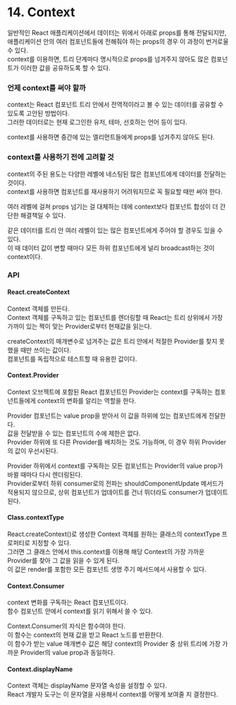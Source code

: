 # 14. Context

일반적인 React 애플리케이션에서 데이터는 위에서 아래로 props를 통해 전달되지만, 애플리케이션 안의 여러 컴포넌트들에 전해줘야 하는 props의 경우 이 과정이 번거로울 수 있다.  
context를 이용하면, 트리 단계마다 명시적으로 props를 넘겨주지 않아도 많은 컴포넌트가 이러한 값을 공유하도록 할 수 있다.

### 언제 context를 써야 할까

context는 React 컴포넌트 트리 안에서 전역적이라고 볼 수 있는 데이터를 공유할 수 있도록 고안된 방법이다.  
그러한 데이터로는 현재 로그인한 유저, 테마, 선호하는 언어 등이 있다.

context를 사용하면 중간에 있는 엘리먼트들에게 props를 넘겨주지 않아도 된다.

### context를 사용하기 전에 고려할 것

context의 주된 용도는 다양한 레벨에 네스팅된 많은 컴포넌트에게 데이터를 전달하는 것이다.  
context를 사용하면 컴포넌트를 재사용하기 어려워지므로 꼭 필요할 때만 써야 한다.

여러 레벨에 걸쳐 props 넘기는 걸 대체하는 데에 context보다 컴포넌트 합성이 더 간단한 해결책일 수 있다.

같은 데이터를 트리 안 여러 레벨이 있는 많은 컴포넌트에게 주어야 할 경우도 있을 수 있다.  
이 때 데이터 값이 변할 때마다 모든 하위 컴포넌트에게 널리 broadcast하는 것이 context이다. 

### API

#### React.createContext

Context 객체를 만든다.  
Context 객체를 구독하고 있는 컴포넌트를 렌더링할 때 React는 트리 상위에서 가장 가까이 있는 짝이 맞는 Provider로부터 현재값을 읽는다.

createContext의 매개변수로 넘겨주는 값은 트리 안에서 적절한 Provider를 찾지 못했을 때만 쓰이는 값이다.  
컴포넌트를 독립적으로 테스트할 때 유용한 값이다.

#### Context.Provider

Context 오브젝트에 포함된 React 컴포넌트인 Provider는 context를 구독하는 컴포넌트들에게 context의 변화를 알리는 역할을 한다.

Provider 컴포넌트는 value prop을 받아서 이 값을 하위에 있는 컴포넌트에게 전달한다.  
값을 전달받을 수 있는 컴포넌트의 수에 제한은 없다.  
Provider 하위에 또 다른 Provider를 배치하는 것도 가능하며, 이 경우 하위 Provider의 값이 우선시된다.

Provider 하위에서 context를 구독하는 모든 컴포넌트는 Provider의 value prop가 바뀔 때마다 다시 렌더링된다.  
Provider로부터 하위 consumer로의 전파는 shouldComponentUpdate 메서드가 적용되지 않으므로, 상위 컴포넌트가 업데이트를 건너 뛰더라도 consumer가 업데이트된다.

#### Class.contextType

React.createContext()로 생성한 Context 객체를 원하는 클래스의 contextType 프로퍼티로 지정할 수 있다.  
그러면 그 클래스 안에서 this.context를 이용해 해당 Context의 가장 가까운 Provider를 찾아 그 값을 읽을 수 있게 된다.  
이 값은 render를 포함한 모든 컴포넌트 생명 주기 메서드에서 사용할 수 있다.

#### Context.Consumer

context 변화를 구독하는 React 컴포넌트이다.  
함수 컴포넌트 안에서 context를 읽기 위해서 쓸 수 있다.

Context.Consumer의 자식은 함수여야 한다.  
이 함수는 context의 현재 값을 받고 React 노드를 반환한다.  
이 함수가 받는 value 매개변수 값은 해당 context의 Provider 중 상위 트리에 가장 가까운 Provider의 value prop과 동일하다.

#### Context.displayName

Context 객체는 displayName 문자열 속성을 설정할 수 있다.  
React 개발자 도구는 이 문자열을 사용해서 context를 어떻게 보여줄 지 결정한다.